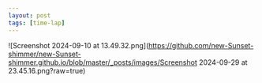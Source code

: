 ```yaml
---
layout: post
tags: [time-lap]
---
```

![Screenshot 2024-09-10 at 13.49.32.png](https://github.com/new-Sunset-shimmer/new-Sunset-shimmer.github.io/blob/master/_posts/images/Screenshot 2024-09-29 at 23.45.16.png?raw=true)
